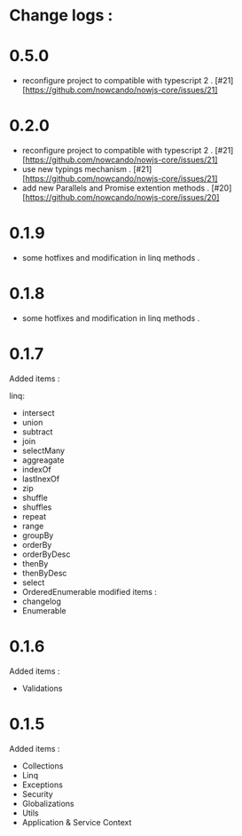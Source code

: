# Change logs :

# 0.5.0
- reconfigure project to compatible with typescript 2 . [#21][https://github.com/nowcando/nowjs-core/issues/21] 


# 0.2.0
- reconfigure project to compatible with typescript 2 . [#21][https://github.com/nowcando/nowjs-core/issues/21] 
- use new typings mechanism . [#21][https://github.com/nowcando/nowjs-core/issues/21] 
- add new Parallels and Promise extention methods . [#20][https://github.com/nowcando/nowjs-core/issues/20] 


# 0.1.9

- some hotfixes and modification in linq methods .

# 0.1.8

- some hotfixes and modification in linq methods .


# 0.1.7
Added items :

linq:
- intersect 
- union
- subtract
- join
- selectMany
- aggreagate
- indexOf
- lastInexOf
- zip
- shuffle
- shuffles
- repeat
- range
- groupBy
- orderBy
- orderByDesc
- thenBy
- thenByDesc
- select
- OrderedEnumerable
modified items :
- changelog
- Enumerable

# 0.1.6
Added items :
- Validations


# 0.1.5
Added items :
- Collections
- Linq
- Exceptions
- Security
- Globalizations
- Utils
- Application & Service Context
